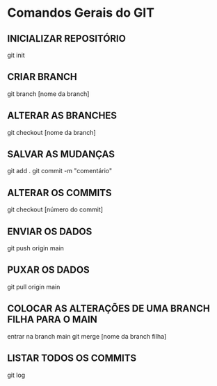 # Comandos Gerais do GIT

## INICIALIZAR REPOSITÓRIO
git init

## CRIAR BRANCH
git branch [nome da branch]

## ALTERAR AS BRANCHES
git checkout [nome da branch]

## SALVAR AS MUDANÇAS
git add .
git commit -m "comentário"

## ALTERAR OS COMMITS
git checkout [número do commit]

## ENVIAR OS DADOS
git push origin main

## PUXAR OS DADOS
git pull origin main

## COLOCAR AS ALTERAÇÕES DE UMA BRANCH FILHA PARA O MAIN
entrar na branch main
git merge [nome da branch filha] 

## LISTAR TODOS OS COMMITS
git log